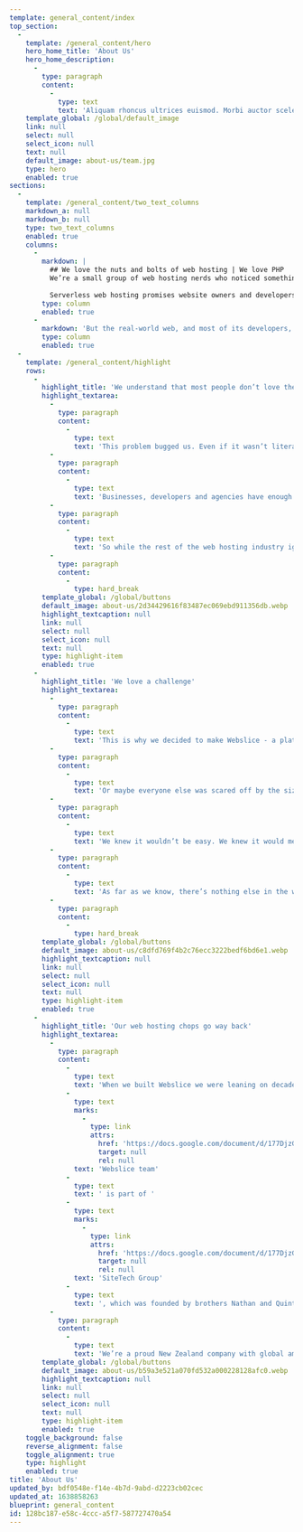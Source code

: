 ```yaml
---
template: general_content/index
top_section:
  -
    template: /general_content/hero
    hero_home_title: 'About Us'
    hero_home_description:
      -
        type: paragraph
        content:
          -
            type: text
            text: 'Aliquam rhoncus ultrices euismod. Morbi auctor scelerisque lacus, nec vehicula eros tempus at. Vestibulum scelerisque finibus leo ac aliquam. Fusce maximus non metus ac facilisis.'
    template_global: /global/default_image
    link: null
    select: null
    select_icon: null
    text: null
    default_image: about-us/team.jpg
    type: hero
    enabled: true
sections:
  -
    template: /general_content/two_text_columns
    markdown_a: null
    markdown_b: null
    type: two_text_columns
    enabled: true
    columns:
      -
        markdown: |
          ## We love the nuts and bolts of web hosting | We love PHP
          We’re a small group of web hosting nerds who noticed something back in the 2010s when serverless infrastructure muscled its way onto the scene. It was an exciting, valuable evolution in hosting technology but we also saw some serious limitations.
          
          Serverless web hosting promises website owners and developers near-limitless scalability up and down, dramatic cuts to costs, and lets them forget all about servers. While your site handles any level of traffic and your hosting bills take a downward dive, you can just focus on what your website does for your customers. Cool!
        type: column
        enabled: true
      -
        markdown: 'But the real-world web, and most of its developers, were being left behind. Turns out this serverless stuff was built for technical teams with a deep understanding of web services. It didn’t suit the millions of websites, stores and blogs that already make up the bulk of the world wide web. It also didn’t suit a lot of the languages and technologies that will fuel the web development of the future. In particular, PHP sites (including sites on CMSs like WordPress and Craft) weren’t easy to take serverless. Some of our industry peers said it was basically impossible.'
        type: column
        enabled: true
  -
    template: /general_content/highlight
    rows:
      -
        highlight_title: 'We understand that most people don’t love the nuts and bolts of web hosting'
        highlight_textarea:
          -
            type: paragraph
            content:
              -
                type: text
                text: 'This problem bugged us. Even if it wasn’t literally impossible to put a new PHP project or an existing WordPress site live on serverless infrastructure, the complications were bad enough to stop almost anyone from trying.'
          -
            type: paragraph
            content:
              -
                type: text
                text: 'Businesses, developers and agencies have enough to worry about without learning new web hosting paradigms and fiddling around in AWS.'
          -
            type: paragraph
            content:
              -
                type: text
                text: 'So while the rest of the web hosting industry ignored this problem, we quietly went to work.'
          -
            type: paragraph
            content:
              -
                type: hard_break
        template_global: /global/buttons
        default_image: about-us/2d34429616f83487ec069ebd911356db.webp
        highlight_textcaption: null
        link: null
        select: null
        select_icon: null
        text: null
        type: highlight-item
        enabled: true
      -
        highlight_title: 'We love a challenge'
        highlight_textarea:
          -
            type: paragraph
            content:
              -
                type: text
                text: 'This is why we decided to make Webslice - a platform that non-experts can use to put everyday PHP websites live on serverless infrastructure. No-one else with our level of technical expertise seemed interested enough in today’s developers and websites.'
          -
            type: paragraph
            content:
              -
                type: text
                text: 'Or maybe everyone else was scared off by the size of the challenge.'
          -
            type: paragraph
            content:
              -
                type: text
                text: 'We knew it wouldn’t be easy. We knew it would mean developing a brand new file system, amongst much else. It literally took us years to turn our original vision into reality.'
          -
            type: paragraph
            content:
              -
                type: text
                text: 'As far as we know, there’s nothing else in the world like Webslice.'
          -
            type: paragraph
            content:
              -
                type: hard_break
        template_global: /global/buttons
        default_image: about-us/c8dfd769f4b2c76ecc3222bedf6bd6e1.webp
        highlight_textcaption: null
        link: null
        select: null
        select_icon: null
        text: null
        type: highlight-item
        enabled: true
      -
        highlight_title: 'Our web hosting chops go way back'
        highlight_textarea:
          -
            type: paragraph
            content:
              -
                type: text
                text: 'When we built Webslice we were leaning on decades of experience. The '
              -
                type: text
                marks:
                  -
                    type: link
                    attrs:
                      href: 'https://docs.google.com/document/d/177DjzGLALVJk3F39qbcahbYOiSdUTtEepwQ2S4y2C0g/edit#'
                      target: null
                      rel: null
                text: 'Webslice team'
              -
                type: text
                text: ' is part of '
              -
                type: text
                marks:
                  -
                    type: link
                    attrs:
                      href: 'https://docs.google.com/document/d/177DjzGLALVJk3F39qbcahbYOiSdUTtEepwQ2S4y2C0g/edit#'
                      target: null
                      rel: null
                text: 'SiteTech Group'
              -
                type: text
                text: ', which was founded by brothers Nathan and Quintin Russ in 2004. SiteTech is a collection of businesses that focus on infrastructure. We operate data centres, register domains, and manage hosting and other cloud-based solutions.'
          -
            type: paragraph
            content:
              -
                type: text
                text: 'We’re a proud New Zealand company with global ambitions for Webslice.'
        template_global: /global/buttons
        default_image: about-us/b59a3e521a070fd532a000228128afc0.webp
        highlight_textcaption: null
        link: null
        select: null
        select_icon: null
        text: null
        type: highlight-item
        enabled: true
    toggle_background: false
    reverse_alignment: false
    toggle_alignment: true
    type: highlight
    enabled: true
title: 'About Us'
updated_by: bdf0548e-f14e-4b7d-9abd-d2223cb02cec
updated_at: 1638858263
blueprint: general_content
id: 128bc187-e58c-4ccc-a5f7-587727470a54
---
```

